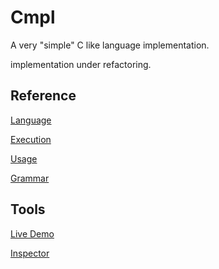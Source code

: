 # Cmpl

A very "simple" C like language implementation.

implementation under refactoring.

## Reference

[Language](extras/Reference/Language.md)

[Execution](extras/Reference/Execution.md)

[Usage](extras/Reference/Usage.md)

[Grammar](extras/Design/Cmpl.g4)

## Tools

[Live Demo](https://karetkaz.github.io/cmpl/extras/Emscripten/index.html#file=lang.function.ci&files=/cmpl/test/lang.function.ci;/cmpl/test/stdc.execute.ci;/cmpl/test/stdc.number.ci;/cmpl/test/stdc.memory.ci;/cmpl/test/lang.initFields.ci;/cmpl/test/lang.initArray.ci)

[Inspector](https://karetkaz.github.io/cmpl/extras/Inspector/Inspector.html)
